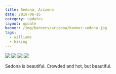 ```yaml
---
title: Sedona, Arizona
date: 2019-06-16
category: updates
layout: update
banner: /img/banners/arizona/banner-sedona.jpg
tags:
  - williams
  - hiking
---
```


<div class="img-slider">
    <img src="{{ site.cdn }}/img/updates/arizona/sedona/sedona-1.jpg">
    <img src="{{ site.cdn }}/img/updates/arizona/sedona/sedona-2.jpg">
    <img src="{{ site.cdn }}/img/updates/arizona/sedona/sedona-3.jpg">
    <img src="{{ site.cdn }}/img/updates/arizona/sedona/sedona-4.jpg">
</div>

<p class="text-center">
    Sedona is beautiful. Crowded and hot, but beautiful.
</p>
